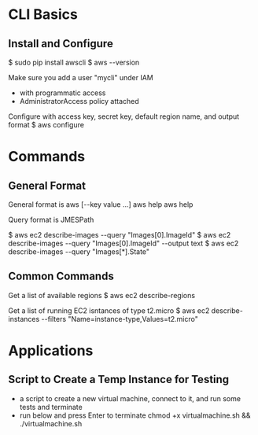 # CLI Basics

## Install and Configure
$ sudo pip install awscli 
$ aws --version 

Make sure you add a user "mycli" under IAM
- with programmatic access 
- AdministratorAccess policy attached

Configure with access key, secret key, default region name, and output format 
$ aws configure 

# Commands 

## General Format 
General format is 
aws <service> <action> [--key value ...]
aws <service> help 
aws <service> <action> help 

Query format is JMESPath 

$ aws ec2 describe-images --query "Images[0].ImageId"
$ aws ec2 describe-images --query "Images[0].ImageId" --output text
$ aws ec2 describe-images --query "Images[*].State"

## Common Commands
Get a list of available regions
$ aws ec2 describe-regions

Get a list of running EC2 isntances of type t2.micro 
$ aws ec2 describe-instances --filters "Name=instance-type,Values=t2.micro" 


# Applications

## Script to Create a Temp Instance for Testing 
- a script to create a new virtual machine, connect to it, and run some tests and terminate
- run below and press Enter to terminate 
chmod +x virtualmachine.sh && ./virtualmachine.sh 


